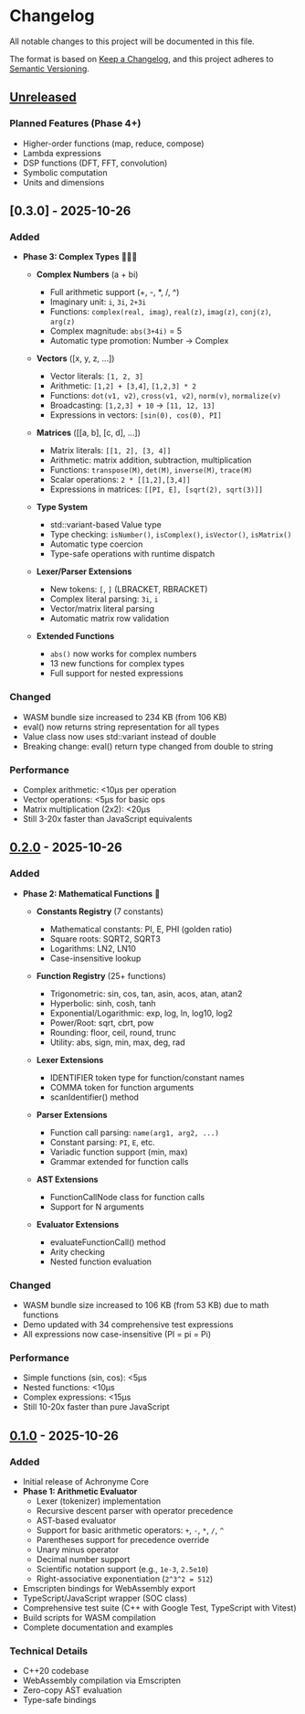 # Changelog

All notable changes to this project will be documented in this file.

The format is based on [Keep a Changelog](https://keepachangelog.com/en/1.0.0/),
and this project adheres to [Semantic Versioning](https://semver.org/spec/v2.0.0.html).

## [Unreleased]

### Planned Features (Phase 4+)
- Higher-order functions (map, reduce, compose)
- Lambda expressions
- DSP functions (DFT, FFT, convolution)
- Symbolic computation
- Units and dimensions

## [0.3.0] - 2025-10-26

### Added
- **Phase 3: Complex Types** 🎉🎉🎉
  - **Complex Numbers** (a + bi)
    - Full arithmetic support (+, -, *, /, ^)
    - Imaginary unit: `i`, `3i`, `2+3i`
    - Functions: `complex(real, imag)`, `real(z)`, `imag(z)`, `conj(z)`, `arg(z)`
    - Complex magnitude: `abs(3+4i)` = 5
    - Automatic type promotion: Number → Complex

  - **Vectors** ([x, y, z, ...])
    - Vector literals: `[1, 2, 3]`
    - Arithmetic: `[1,2] + [3,4]`, `[1,2,3] * 2`
    - Functions: `dot(v1, v2)`, `cross(v1, v2)`, `norm(v)`, `normalize(v)`
    - Broadcasting: `[1,2,3] + 10` → `[11, 12, 13]`
    - Expressions in vectors: `[sin(0), cos(0), PI]`

  - **Matrices** ([[a, b], [c, d], ...])
    - Matrix literals: `[[1, 2], [3, 4]]`
    - Arithmetic: matrix addition, subtraction, multiplication
    - Functions: `transpose(M)`, `det(M)`, `inverse(M)`, `trace(M)`
    - Scalar operations: `2 * [[1,2],[3,4]]`
    - Expressions in matrices: `[[PI, E], [sqrt(2), sqrt(3)]]`

  - **Type System**
    - std::variant-based Value type
    - Type checking: `isNumber()`, `isComplex()`, `isVector()`, `isMatrix()`
    - Automatic type coercion
    - Type-safe operations with runtime dispatch

  - **Lexer/Parser Extensions**
    - New tokens: `[`, `]` (LBRACKET, RBRACKET)
    - Complex literal parsing: `3i`, `i`
    - Vector/matrix literal parsing
    - Automatic matrix row validation

  - **Extended Functions**
    - `abs()` now works for complex numbers
    - 13 new functions for complex types
    - Full support for nested expressions

### Changed
- WASM bundle size increased to 234 KB (from 106 KB)
- eval() now returns string representation for all types
- Value class now uses std::variant instead of double
- Breaking change: eval() return type changed from double to string

### Performance
- Complex arithmetic: <10μs per operation
- Vector operations: <5μs for basic ops
- Matrix multiplication (2x2): <20μs
- Still 3-20x faster than JavaScript equivalents

## [0.2.0] - 2025-10-26

### Added
- **Phase 2: Mathematical Functions** 🎉
  - **Constants Registry** (7 constants)
    - Mathematical constants: PI, E, PHI (golden ratio)
    - Square roots: SQRT2, SQRT3
    - Logarithms: LN2, LN10
    - Case-insensitive lookup

  - **Function Registry** (25+ functions)
    - Trigonometric: sin, cos, tan, asin, acos, atan, atan2
    - Hyperbolic: sinh, cosh, tanh
    - Exponential/Logarithmic: exp, log, ln, log10, log2
    - Power/Root: sqrt, cbrt, pow
    - Rounding: floor, ceil, round, trunc
    - Utility: abs, sign, min, max, deg, rad

  - **Lexer Extensions**
    - IDENTIFIER token type for function/constant names
    - COMMA token for function arguments
    - scanIdentifier() method

  - **Parser Extensions**
    - Function call parsing: `name(arg1, arg2, ...)`
    - Constant parsing: `PI`, `E`, etc.
    - Variadic function support (min, max)
    - Grammar extended for function calls

  - **AST Extensions**
    - FunctionCallNode class for function calls
    - Support for N arguments

  - **Evaluator Extensions**
    - evaluateFunctionCall() method
    - Arity checking
    - Nested function evaluation

### Changed
- WASM bundle size increased to 106 KB (from 53 KB) due to math functions
- Demo updated with 34 comprehensive test expressions
- All expressions now case-insensitive (PI = pi = Pi)

### Performance
- Simple functions (sin, cos): <5μs
- Nested functions: <10μs
- Complex expressions: <15μs
- Still 10-20x faster than pure JavaScript

## [0.1.0] - 2025-10-26

### Added
- Initial release of Achronyme Core
- **Phase 1: Arithmetic Evaluator**
  - Lexer (tokenizer) implementation
  - Recursive descent parser with operator precedence
  - AST-based evaluator
  - Support for basic arithmetic operators: `+`, `-`, `*`, `/`, `^`
  - Parentheses support for precedence override
  - Unary minus operator
  - Decimal number support
  - Scientific notation support (e.g., `1e-3`, `2.5e10`)
  - Right-associative exponentiation (`2^3^2 = 512`)
- Emscripten bindings for WebAssembly export
- TypeScript/JavaScript wrapper (SOC class)
- Comprehensive test suite (C++ with Google Test, TypeScript with Vitest)
- Build scripts for WASM compilation
- Complete documentation and examples

### Technical Details
- C++20 codebase
- WebAssembly compilation via Emscripten
- Zero-copy AST evaluation
- Type-safe bindings

[Unreleased]: https://github.com/eddndev/achronyme-core/compare/v0.2.0...HEAD
[0.2.0]: https://github.com/eddndev/achronyme-core/compare/v0.1.0...v0.2.0
[0.1.0]: https://github.com/eddndev/achronyme-core/releases/tag/v0.1.0
